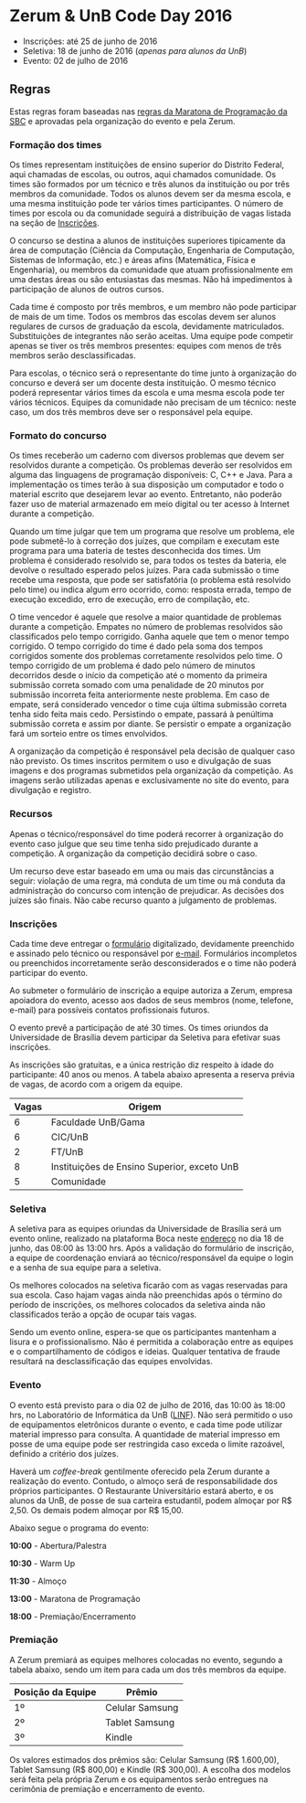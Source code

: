Zerum & UnB Code Day 2016
====================================

* Inscrições: até 25 de junho de 2016
* Seletiva: 18 de junho de 2016 (_apenas para alunos da UnB_)
* Evento: 02 de julho de 2016

Regras
------

Estas regras foram baseadas nas [regras da Maratona de Programação da SBC](http://maratona.ime.usp.br/regras16.html)
e aprovadas pela organização do evento e pela Zerum. 

### Formação dos times

Os times representam instituições de ensino superior do Distrito Federal, aqui
chamadas de escolas, ou outros, aqui chamados
comunidade. Os times são formados por um técnico e três alunos da instituição ou
por três membros da comunidade. Todos os alunos devem ser da mesma escola, e
uma mesma instituição pode ter vários times participantes. O número de times por
escola ou da comunidade seguirá a distribuição de vagas listada na seção de
[Inscrições](#inscrições).

O concurso se destina a alunos de instituições superiores tipicamente da área
de computação (Ciência da Computação, Engenharia de Computação, Sistemas de
Informação, etc.) e áreas afins (Matemática, Física e Engenharia), ou membros da
comunidade que atuam profissionalmente em uma destas áreas ou são entusiastas
das mesmas. Não há impedimentos à participação de alunos de outros cursos.

Cada time é composto por três membros, e um membro não pode participar de mais
de um time. Todos os membros das escolas devem ser alunos regulares de cursos
de graduação da escola, devidamente matriculados. Substituições de integrantes
não serão aceitas. Uma equipe pode competir apenas se tiver os três membros
presentes: equipes com menos de três membros serão desclassificadas.

Para escolas, o
técnico será o representante do time junto à organização do concurso e deverá
ser um docente desta instituição. O mesmo técnico poderá representar vários times da
escola e uma mesma escola pode ter vários técnicos. Equipes da comunidade não
precisam de um técnico: neste caso, um dos três membros deve ser o
responsável pela equipe.

### Formato do concurso

Os times receberão um caderno com diversos problemas que devem ser resolvidos
durante a competição. Os problemas deverão ser resolvidos em alguma das
linguagens de programação disponíveis: C, C++ e Java. Para a implementação os
times terão à sua disposição um computador e todo o material escrito que
desejarem levar ao evento. Entretanto, não poderão fazer uso de material
armazenado em meio digital ou ter acesso à Internet durante a competição.

Quando um time julgar que tem um programa que resolve um problema, ele pode
submetê-lo à correção dos juízes, que compilam e executam este programa para
uma bateria de testes desconhecida dos times. Um problema é considerado
resolvido se, para todos os testes da bateria, ele devolve o resultado esperado
pelos juízes. Para cada submissão o time recebe uma resposta, que pode ser
satisfatória (o problema está resolvido pelo time) ou indica algum erro
ocorrido, como: resposta errada, tempo de execução excedido, erro de execução,
erro de compilação, etc.

O time vencedor é aquele que resolve a maior quantidade de problemas durante a
competição. Empates no número de problemas resolvidos são classificados pelo
tempo corrigido. Ganha aquele que tem o menor tempo corrigido. O tempo
corrigido do time é dado pela soma dos tempos corrigidos somente dos problemas
corretamente resolvidos pelo time. O tempo corrigido de um problema é dado
pelo número de minutos decorridos desde o início da competição até o momento da
primeira submissão correta somado com uma penalidade de 20 minutos por submissão
incorreta feita anteriormente neste problema. Em caso de empate, será
considerado vencedor o time cuja última submissão correta tenha sido feita mais
cedo. Persistindo o empate, passará à penúltima submissão correta e assim por
diante. Se persistir o empate a organização fará um sorteio entre os times
envolvidos.

A organização da competição é responsável pela decisão de qualquer caso não
previsto. Os times inscritos permitem o uso e divulgação de suas imagens e dos
programas submetidos pela organização da competição. As imagens serão utilizadas
apenas e exclusivamente no site do evento, para divulgação e registro.

### Recursos

Apenas o técnico/responsável do time poderá recorrer à organização do evento caso julgue que
seu time tenha sido prejudicado durante a competição. A organização da competição
decidirá sobre o caso.

Um recurso deve estar baseado em uma ou mais das circunstâncias a seguir:
violação de uma regra, má conduta de um time ou má conduta da administração do
concurso com intenção de prejudicar. As decisões dos juízes são finais. Não
cabe recurso quanto a julgamento de problemas.

### Inscrições

Cada time deve entregar o [formulário](./Formulario_Inscricao.pdf?raw=true)
digitalizado, devidamente preenchido e assinado pelo técnico ou responsável
por
[e-mail](mailto:edsonalves@unb.br).  Formulários incompletos ou preenchidos
incorretamente serão desconsiderados e o time não poderá participar do evento.

Ao submeter o formulário de inscrição a equipe autoriza a Zerum,
empresa apoiadora do evento, acesso aos dados de seus membros (nome, telefone,
e-mail) para possíveis contatos profissionais futuros.

O evento prevê a participação de até 30 times. Os times oriundos da Universidade
de Brasília devem participar da Seletiva para efetivar suas inscrições.

As inscrições são gratuitas, e a única restrição diz respeito à idade do
participante: 40 anos ou menos. A tabela abaixo apresenta a reserva prévia de
vagas, de acordo com a origem da equipe.

| Vagas | Origem |
|-------|--------|
| 6 | Faculdade UnB/Gama |
| 6 | CIC/UnB |
| 2 | FT/UnB |
| 8 | Instituições de Ensino Superior, exceto UnB |
| 5 | Comunidade |

### Seletiva

A seletiva para as equipes oriundas da Universidade de Brasília será um evento
online, realizado na plataforma Boca neste [endereço](http://lappis.unb.br/boca) no
dia 18 de junho, das 08:00 às 13:00 hrs. Após a validação do formulário de
inscrição, a equipe de coordenação enviará ao
técnico/responsável da equipe o login e a senha de sua equipe para a
seletiva.

Os melhores colocados na seletiva ficarão com as vagas reservadas para sua
escola. Caso hajam vagas ainda não preenchidas após o término do período de
inscrições, os melhores colocados da seletiva ainda não classificados terão
a opção de ocupar tais vagas.

Sendo um evento online, espera-se que os participantes mantenham a lisura e o
profissionalismo. Não é permitida a colaboração entre as equipes e o compartilhamento
de códigos e ideias. Qualquer tentativa de fraude resultará na desclassificação
das equipes envolvidas.

### Evento

O evento está previsto para o dia 02 de julho de 2016, das 10:00 às 18:00 hrs,
no Laboratório de Informática da UnB ([LINF](http://www.cic.unb.br/o-cic/infraestrutura/)). Não será permitido o uso de equipamentos eletrônicos durante o
evento, e cada time pode utilizar material impresso para consulta. A
quantidade de material impresso em posse de uma equipe pode ser restringida
caso exceda o limite razoável, definido a critério dos juízes.

Haverá um _coffee-break_ gentilmente oferecido pela Zerum durante a realização
do evento. Contudo, o almoço será de responsabilidade dos próprios
participantes. O Restaurante Universitário estará aberto, e os alunos da
UnB, de posse de sua carteira estudantil, podem almoçar por R$ 2,50.
Os demais podem almoçar por R$ 15,00.

Abaixo segue o programa do evento:

**10:00** - Abertura/Palestra

**10:30** - Warm Up

**11:30** - Almoço

**13:00** - Maratona de Programação

**18:00** - Premiação/Encerramento

### Premiação

A Zerum premiará as equipes melhores colocadas no evento, segundo a tabela abaixo, sendo um
item para cada um dos três membros da equipe.

| Posição da Equipe | Prêmio |
|-------|--------|
| 1º | Celular Samsung |
| 2º | Tablet Samsung |
| 3º | Kindle |

Os valores estimados dos prêmios são: Celular Samsung (R$ 1.600,00), Tablet Samsung (R$ 800,00)
e Kindle (R$ 300,00). A escolha dos modelos será feita pela própria Zerum e os equipamentos serão
entregues na cerimônia de premiação e encerramento de evento.


